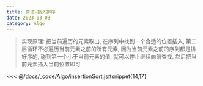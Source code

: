 ```yaml
---
title: 算法-插入排序
date: 2023-03-03
category: Algo
---
```


> 实现原理: 把当前遍历的元素取出, 在序列中找到一个合适的位置插入, 第二层循环不必遍历当前元素之前的所有元素, 因为当前元素之前的序列都是排好序的, 碰到第一个小于当前元素的值, 就可以停止继续向前查找. 然后把当前元素插入当前位置即可

<<< @/docs/_code/Algo/insertionSort.js#snippet{14,17}
